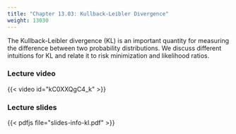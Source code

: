 ```yaml
---
title: "Chapter 13.03: Kullback-Leibler Divergence"
weight: 13030
---
```

The Kullback-Leibler divergence (KL) is an important quantity for measuring the difference between two probability distributions. We discuss different intuitions for KL and relate it to risk minimization and likelihood ratios. 

<!--more-->

### Lecture video

{{< video id="kC0XXQgC4_k" >}}

### Lecture slides

{{< pdfjs file="slides-info-kl.pdf" >}}
